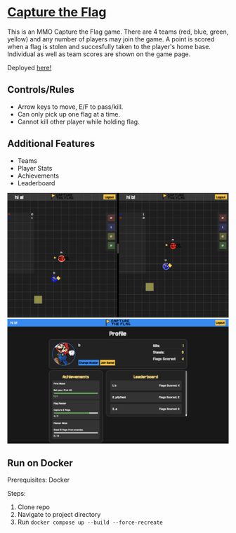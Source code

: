 # [Capture the Flag](https://capture-the-flag.neemo.site)
This is an MMO Capture the Flag game. There are 4 teams (red, blue, green, yellow) and any number of players may join the game. A point is scored when a flag is stolen and succesfully taken to the player's home base. Individual as well as team scores are shown on the game page.

Deployed [here!](https://capture-the-flag.neemo.site)

## Controls/Rules
- Arrow keys to move, E/F to pass/kill.
- Can only pick up one flag at a time.
- Cannot kill other player while holding flag.

## Additional Features
- Teams
- Player Stats
- Achievements
- Leaderboard

![gameplay](./gameplay.png)
![profile](./profile.png)

## Run on Docker
Prerequisites: Docker

Steps:
1. Clone repo
2. Navigate to project directory
3. Run `docker compose up --build --force-recreate`

<!-- ## Logging -->
<!-- Logs are generated in the `logs` directory in the project root.  -->

